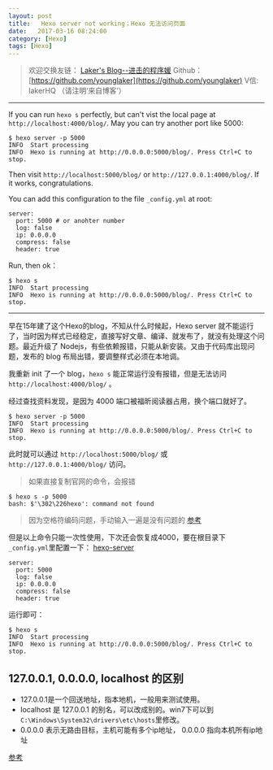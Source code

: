 ```yaml
---
layout: post
title:   Hexo server not working；Hexo 无法访问页面
date:   2017-03-16 08:24:00
category: [Hexo]
tags: [Hexo]
---
```


<!-- ![Hexo server not working][1] -->

<!--more-->

> 欢迎交换友链： [Laker's Blog--进击的程序媛](http://laker.me/blog)
> Github：[https://github.com/younglaker](https://github.com/younglaker)
> V信: lakerHQ （请注明‘来自博客’）

---
If you can run `hexo s` perfectly, but can't vist the local page at `http://localhost:4000/blog/`. May you can try another port like 5000:

```
$ hexo server -p 5000
INFO  Start processing
INFO  Hexo is running at http://0.0.0.0:5000/blog/. Press Ctrl+C to stop.
```

Then visit `http://localhost:5000/blog/` or `http://127.0.0.1:4000/blog/`. If it works, congratulations.

You can add this configuration to the file `_config.yml` at root:

```
server:
  port: 5000 # or anohter number
  log: false
  ip: 0.0.0.0
  compress: false
  header: true
```

Run, then ok：
```
$ hexo s
INFO  Start processing
INFO  Hexo is running at http://0.0.0.0:5000/blog/. Press Ctrl+C to stop.
```

---

早在15年建了这个Hexo的blog，不知从什么时候起，Hexo server 就不能运行了，当时因为样式已经稳定，直接写好文章、编译、就发布了，就没有处理这个问题。最近升级了 Nodejs，有些依赖报错，只能从新安装。又由于代码库出现问题，发布的 blog 布局出错，要调整样式必须在本地调。

我重新 init 了一个 blog，`hexo s` 能正常运行没有报错，但是无法访问 `http://localhost:4000/blog/` 。

经过查找资料发现，是因为 4000 端口被福昕阅读器占用，换个端口就好了。

```
$ hexo server -p 5000
INFO  Start processing
INFO  Hexo is running at http://0.0.0.0:5000/blog/. Press Ctrl+C to stop.
```

此时就可以通过 `http://localhost:5000/blog/` 或 `http://127.0.0.1:4000/blog/` 访问。

> 如果直接复制官网的命令，会报错
```
$ hexo s -p 5000
bash: $'\302\226hexo': command not found
```
> 因为空格符编码问题，手动输入一遍是没有问题的
> [参考][2]

但是以上命令只能一次性使用，下次还会恢复成4000，要在根目录下`_config.yml`里配置一下：
[hexo-server][3]
```
server:
  port: 5000
  log: false
  ip: 0.0.0.0
  compress: false
  header: true
```

运行即可：

```
$ hexo s
INFO  Start processing
INFO  Hexo is running at http://0.0.0.0:5000/blog/. Press Ctrl+C to stop.
```

## 127.0.0.1, 0.0.0.0, localhost 的区别

- 127.0.0.1是一个回送地址，指本地机，一般用来测试使用。
- localhost 是 127.0.0.1 的别名，可以改成别的。win7下可以到
`C:\Windows\System32\drivers\etc\hosts`里修改。
- 0.0.0.0 表示无路由目标，主机可能有多个ip地址， 0.0.0.0 指向本机所有ip地址

[参考][4]

  [1]: http://77g54f.com1.z0.glb.clouddn.com/bgt-20170316.png?imageView2/1/q/100|watermark/1/image/aHR0cDovLzc3ZzU0Zi5jb20xLnowLmdsYi5jbG91ZGRuLmNvbS9sYWtlcjEucG5n/dissolve/100/gravity/South/dy/10
  [2]: http://superuser.com/questions/670867/why-do-i-sometimes-get-sh-302-211-command-not-found-in-xterm-sh/1123368#1123368
  [3]: https://github.com/hexojs/hexo-server
  [4]: https://www.howtogeek.com/225487/what-is-the-difference-between-127.0.0.1-and-0.0.0.0/



